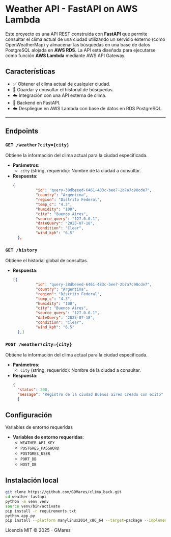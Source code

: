 # Weather API - FastAPI on AWS Lambda

Este proyecto es una API REST construida con **FastAPI** que permite consultar el clima actual de una ciudad utilizando un servicio externo (como OpenWeatherMap) y almacenar las búsquedas en una base de datos PostgreSQL alojada en **AWS RDS**. La API está diseñada para ejecutarse como función **AWS Lambda** mediante AWS API Gateway.

## Características

- ✅ Obtener el clima actual de cualquier ciudad.
- 📜 Guardar y consultar el historial de búsquedas.
- ☁️ Integración con una API externa de clima.
- 🐍 Backend en FastAPI.
- ☁️ Despliegue en AWS Lambda con base de datos en RDS PostgreSQL.

---

## Endpoints

### `GET /weather?city={city}`

Obtiene la información del clima actual para la ciudad especificada.

- **Parámetros**:  
  - `city` (string, requerido): Nombre de la ciudad a consultar.
- **Respuesta**:
  ```json
  {
            "id": "query-38dbeeed-6461-483c-bee7-2b7a7c98cde7",
            "country": "Argentina",
            "region": "Distrito Federal",
            "temp_c": "4.3",
            "humidity": "100",
            "city": "Buenos Aires",
            "source_query": "127.0.0.1",
            "dateQuery": "2025-07-18",
            "condition": "Clear",
            "wind_kph": "6.5"
    },

### `GET /history`

Obtiene el historial global de consultas.

- **Respuesta**:
  ```json
  [{
            "id": "query-38dbeeed-6461-483c-bee7-2b7a7c98cde7",
            "country": "Argentina",
            "region": "Distrito Federal",
            "temp_c": "4.3",
            "humidity": "100",
            "city": "Buenos Aires",
            "source_query": "127.0.0.1",
            "dateQuery": "2025-07-18",
            "condition": "Clear",
            "wind_kph": "6.5"
    },]

### `POST /weather?city={city}`

Obtiene la información del clima actual para la ciudad especificada.

- **Parámetros**:  
  - `city` (string, requerido): Nombre de la ciudad a consultar.
- **Respuesta**:
  ```json
  {
    "status": 200,
    "message": "Registro de la ciudad Buenos aires creado con exito"
    }

## Configuración

Variables de entorno requeridas

- **Variables de entorno requeridas**:  
    - `WEATHER_API_KEY`
    - `POSTGRES_PASSWORD`
    - `POSTGRES_USER`
    - `PORT_DB`
    - `HOST_DB`

## Instalación local

```bash
git clone https://github.com/G9Mares/clima_back.git
cd weather-fastapi
python -m venv venv
source venv/bin/activate
pip install -r requirements.txt
python app.py
pip install --platform manylinux2014_x86_64 --target=package --implementation cp --python-version 3.13.5 --only-binary=:all: --upgrade pymysql

```
Licencia
MIT © 2025 - GMares